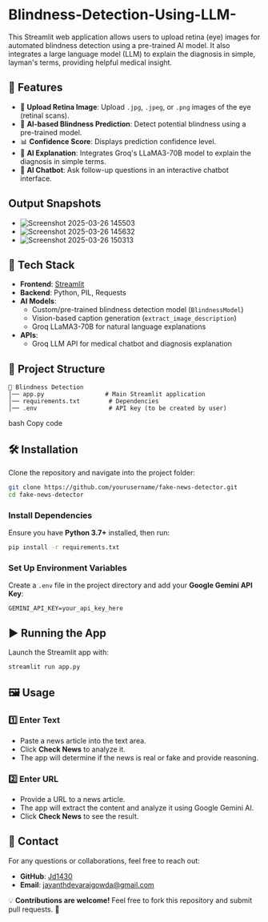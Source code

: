# Blindness-Detection-Using-LLM-

This Streamlit web application allows users to upload retina (eye) images for automated blindness detection using a pre-trained AI model. It also integrates a large language model (LLM) to explain the diagnosis in simple, layman's terms, providing helpful medical insight.

## 🚀 Features
- 📸 **Upload Retina Image**: Upload `.jpg`, `.jpeg`, or `.png` images of the eye (retinal scans).
- 🤖 **AI-based Blindness Prediction**: Detect potential blindness using a pre-trained model.
- 📊 **Confidence Score**: Displays prediction confidence level.
- 🧠 **AI Explanation**: Integrates Groq's LLaMA3-70B model to explain the diagnosis in simple terms.
- 💬 **AI Chatbot**: Ask follow-up questions in an interactive chatbot interface.


## Output Snapshots
- ![Screenshot 2025-03-26 145503](https://github.com/user-attachments/assets/83dc93df-f947-43d8-aaed-e7b4179d813e)
- ![Screenshot 2025-03-26 145632](https://github.com/user-attachments/assets/1d4317f1-030e-4c71-ace5-329bd29aaff3)
- ![Screenshot 2025-03-26 150313](https://github.com/user-attachments/assets/317000eb-9167-47f6-9ba7-0113bd39ece6)

## 🧱 Tech Stack

- **Frontend**: [Streamlit](https://streamlit.io/)
- **Backend**: Python, PIL, Requests
- **AI Models**:
  - Custom/pre-trained blindness detection model (`BlindnessModel`)
  - Vision-based caption generation (`extract_image_description`)
  - Groq LLaMA3-70B for natural language explanations
- **APIs**:
  - Groq LLM API for medical chatbot and diagnosis explanation

## 📂 Project Structure

```
📂 Blindness Detection
│── app.py                 # Main Streamlit application
│── requirements.txt        # Dependencies
│── .env                    # API key (to be created by user)
```

bash
Copy code



## 🛠️ Installation

Clone the repository and navigate into the project folder:

```bash
git clone https://github.com/yourusername/fake-news-detector.git
cd fake-news-detector
```

### Install Dependencies

Ensure you have **Python 3.7+** installed, then run:

```bash
pip install -r requirements.txt
```

### Set Up Environment Variables

Create a `.env` file in the project directory and add your **Google Gemini API Key**:

```
GEMINI_API_KEY=your_api_key_here
```

## ▶️ Running the App

Launch the Streamlit app with:

```bash
streamlit run app.py
```



## 🖼️ Usage

### 1️⃣ Enter Text
- Paste a news article into the text area.
- Click **Check News** to analyze it.
- The app will determine if the news is real or fake and provide reasoning.

### 2️⃣ Enter URL
- Provide a URL to a news article.
- The app will extract the content and analyze it using Google Gemini AI.
- Click **Check News** to see the result.

## 🔗 Contact
For any questions or collaborations, feel free to reach out:
- **GitHub**: [Jd1430](https://github.com/Jd1430)
- **Email**: jayanthdevarajgowda@gmail.com
  
💡 **Contributions are welcome!** Feel free to fork this repository and submit pull requests. 🚀
